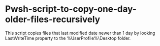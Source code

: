 # Pwsh-script-to-copy-one-day-older-files-recursively
This script copies files that last modified date newer than 1 day by looking LastWriteTime property to the %UserProfile%\Desktop folder.
